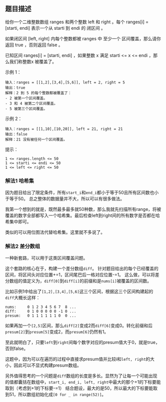 ## 题目描述
给你一个二维整数数组 ranges 和两个整数 left 和 right 。每个 ranges[i] = [starti, endi] 表示一个从 starti 到 endi 的 闭区间 。

如果闭区间 [left, right] 内每个整数都被 ranges 中 至少一个 区间覆盖，那么请你返回 true ，否则返回 false 。

已知区间 ranges[i] = [starti, endi] ，如果整数 x 满足 starti <= x <= endi ，那么我们称整数x 被覆盖了。

示例 1：
```
输入：ranges = [[1,2],[3,4],[5,6]], left = 2, right = 5
输出：true
解释：2 到 5 的每个整数都被覆盖了：
- 2 被第一个区间覆盖。
- 3 和 4 被第二个区间覆盖。
- 5 被第三个区间覆盖。
```
示例 2：
```
输入：ranges = [[1,10],[10,20]], left = 21, right = 21
输出：false
解释：21 没有被任何一个区间覆盖。
```

提示：
```
1 <= ranges.length <= 50
1 <= starti <= endi <= 50
1 <= left <= right <= 50
```

### 解法1 哈希集
因为题目给出了限定条件，所有`start_i`和`end_i`都小于等于50且所有区间数也小于等于50。
总之整体的数据量并不大，所以可以有很多做法。

我第一个想到的就是，既然最多最多就50种数，那么我就先扫描所有range，将被覆盖的数字全部都写入一个哈希集。最后检查left到right间的所有数字是否都在哈希集中即可。

类似的可以用位图法代替哈希集。这里就不多说了。

### 解法2 差分数组
一种新套路，可以用于这类区间覆盖问题。

这个套路的核心在于，构建一个差分数组`diff`。
针对题目给出的每个已经覆盖的区间，将区间头对应位置+=1，区间尾巴后一格对应位置-=1。
这么做，可以将差分数组的值定义为，`diff[0]`到`diff[i]`的前缀和是`nums[i]`被覆盖的区间数。

比如示例1中给出了`[1,2],[3,4],[5,6]`这三个区间，根据这三个区间构建起的`diff`大概长这样：
```text
nums:     0 1 2 3 4 5 6 7  8 ...
diff:     0 1 0 0 0 0 0 -1 0 ...
presum:   0 1 1 1 1 1 1 0  0 ...
```

如果再加一个`[2,5]`区间，那么`diff[2]`变成2而`diff[6]`变成0。转化前缀和后`presum[2]`到`presum[5]`变成2，而`presum[6]`仍然有1。

至此就明白了，只要`left`到`right`间每个数字对应的presum值大于0，就是true，否则false。

这题中，因为可以在遍历的过程中直接求presum值并比较i和`left, right`的大小，因此可以不显式构建presum数组。

另外值得思考的一个问题是`diff`数组的长度是多长。显然为了让每一个可能出现的值都囊括在数组中，`start_i, end_i, left, right`中最大的那个+1的下标要能取到（考虑到+1的下标要-=1）
结合题设，最大的是50，所以最大的下标要能取到51，所以数组初始化成`[0 for _ in range(52)]`。